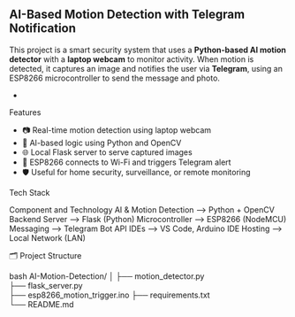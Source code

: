 ## AI-Based Motion Detection with Telegram Notification

This project is a smart security system that uses a **Python-based AI motion detector** with a **laptop webcam** to monitor activity. When motion is detected, it captures an image and notifies the user via **Telegram**, using an ESP8266 microcontroller to send the message and photo.

-

 Features

- 📷 Real-time motion detection using laptop webcam
- 🤖 AI-based logic using Python and OpenCV
- 🌐 Local Flask server to serve captured images
- 📩 ESP8266 connects to Wi-Fi and triggers Telegram alert
- 🛡️ Useful for home security, surveillance, or remote monitoring



 Tech Stack

   Component and Technology 
  AI & Motion Detection --> Python + OpenCV
 Backend Server --> Flask (Python) 
 Microcontroller --> ESP8266 (NodeMCU) 
 Messaging --> Telegram Bot API 
 IDEs --> VS Code, Arduino IDE 
 Hosting --> Local Network (LAN) 


🗂️ Project Structure

bash
AI-Motion-Detection/
│
├── motion_detector.py        
├── flask_server.py           
├── esp8266_motion_trigger.ino 
├── requirements.txt          
└── README.md                 
